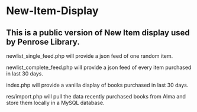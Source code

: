 # New-Item-Display
## This is a public version of New Item display used by Penrose Library.

newlist_single_feed.php will provide a json feed of one random item. 

newlist_complete_feed.php will provide a json feed of every item purchased in last 30 days.

index.php will provide a vanilla display of books purchased in last 30 days.

res/import.php will pull the data recently purchased books from Alma and store them locally in a MySQL database.

